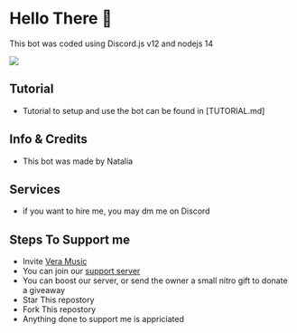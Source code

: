 # Hello There 👋
This bot was coded using Discord.js v12 and nodejs 14

![](https://i.imgur.com/EOg65is.png)

## Tutorial
- Tutorial to setup and use the bot can be found in [TUTORIAL.md]

## Info & Credits
- This bot was made by Natalia

## Services
- if you want to hire me, you may dm me on Discord

## Steps To Support me
- Invite [Vera Music](https://discord.com/oauth2/authorize?client_id=860165433998311455&permissions=2184310080&scope=bot%20applications.commands)
- You can join our [support server](https://dsc.gg/glownation)
- You can boost our server, or send the owner a small nitro gift to donate a giveaway
- Star This repostory
- Fork This repostory
- Anything done to support me is appriciated
